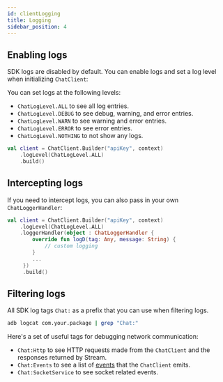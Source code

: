 ```yaml
---
id: clientLogging
title: Logging
sidebar_position: 4
---
```


## Enabling logs

SDK logs are disabled by default. You can enable logs and set a log level when initializing `ChatClient`:

You can set logs at the following levels:

- `ChatLogLevel.ALL` to see all log entries.
- `ChatLogLevel.DEBUG` to see debug, warning, and error entries.
- `ChatLogLevel.WARN` to see warning and error entries.
- `ChatLogLevel.ERROR` to see error entries.
- `ChatLogLevel.NOTHING` to not show any logs.

```kotlin
val client = ChatClient.Builder("apiKey", context)
    .logLevel(ChatLogLevel.ALL)
    .build()
```

## Intercepting logs

If you need to intercept logs, you can also pass in your own `ChatLoggerHandler`:

```kotlin
val client = ChatClient.Builder("apiKey", context)
    .logLevel(ChatLogLevel.ALL)
    .loggerHandler(object : ChatLoggerHandler {
        override fun logD(tag: Any, message: String) {
            // custom logging
        }
        ...
     })
     .build()
```

## Filtering logs

All SDK log tags `Chat:` as a prefix that you can use when filtering logs.

```bash
adb logcat com.your.package | grep "Chat:"
```

Here's a set of useful tags for debugging network communication:

- `Chat:Http` to see HTTP requests made from the `ChatClient` and the responses returned by Stream.
- `Chat:Events` to see a list of [events](https://getstream.github.io/stream-chat-android/stream-chat-android-client/stream-chat-android-client/io.getstream.chat.android.client.events/-chat-event/index.html) that the `ChatClient` emits.
- `Chat:SocketService` to see socket related events.
